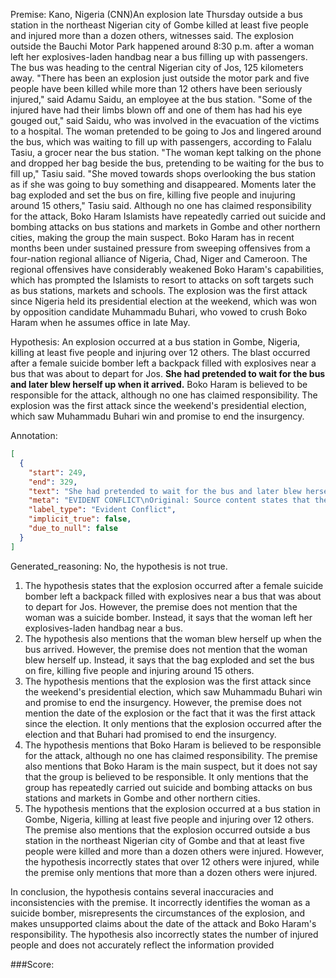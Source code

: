 
Premise:
Kano, Nigeria (CNN)An explosion late Thursday outside a bus station in the northeast Nigerian city of Gombe ‎killed at least five people and injured more than a dozen others, witnesses said. The explosion outside the Bauchi Motor Park‎ happened around 8:30 p.m. after a woman left her explosives-laden handbag near a bus filling up with passengers. The bus was heading to the central Nigerian city of Jos, 125 kilometers away. "There has been an explosion just outside the motor park and five people have been killed while more than 12 others have been seriously injured," said Adamu Saidu, an employee at the bus station. "Some of the injured have had their limbs blown off‎ and one of them has had his eye gouged out," said Saidu, who was involved in the evacuation of the victims to a hospital. The woman pretended to be going to Jos and lingered around the bus, which was ‎waiting to fill up with passengers, according to Falalu Tasiu, a grocer near the bus station. "The woman kept talking on the phone and dropped her bag beside the bus, pretending to be waiting for the bus to fill up," Tasiu said. "She moved towards shops overlooking the bus station as if she was going to buy something and disappeared. Moments later the bag exploded and set the bus on fire, killing five people and inujuring around 15 others," Tasiu said. Although no one has claimed responsibility for the attack, Boko Haram Islamists have repeatedly carried out suicide and bombing attacks on bus stations and markets in Gombe and other northern cities, making the group the main suspect. Boko Haram has in recent months been under sustained pressure from sweeping offensives from a four-nation regional alliance of Nigeria, Chad, Niger and Cameroon. The regional offensives have considerably weakened Boko Haram's capabilities, which has prompted the Islamists to resort to attacks on soft targets such as bus stations, markets and schools. The explosion was the first attack since Nigeria held its presidential election at the weekend, which was won by opposition candidate Muhammadu Buhari, who vowed to crush Boko Haram when he assumes office in late May.


Hypothesis:
An explosion occurred at a bus station in Gombe, Nigeria, killing at least five people and injuring over 12 others. The blast occurred after a female suicide bomber left a backpack filled with explosives near a bus that was about to depart for Jos. **She had pretended to wait for the bus and later blew herself up when it arrived.** Boko Haram is believed to be responsible for the attack, although no one has claimed responsibility. The explosion was the first attack since the weekend's presidential election, which saw Muhammadu Buhari win and promise to end the insurgency.

Annotation:
```json
[
  {
    "start": 249,
    "end": 329,
    "text": "She had pretended to wait for the bus and later blew herself up when it arrived.",
    "meta": "EVIDENT CONFLICT\nOriginal: Source content states that the woman left the bag, moved towards shops overlooking the bus station as if she was going to buy something and then disappeared\nAIGC: She pretended to wait for the bus and later blew herself up when it arrived. ",
    "label_type": "Evident Conflict",
    "implicit_true": false,
    "due_to_null": false
  }
]
```

Generated_reasoning:
No, the hypothesis is not true.

1. The hypothesis states that the explosion occurred after a female suicide bomber left a backpack filled with explosives near a bus that was about to depart for Jos. However, the premise does not mention that the woman was a suicide bomber. Instead, it says that the woman left her explosives-laden handbag near a bus.
2. The hypothesis also mentions that the woman blew herself up when the bus arrived. However, the premise does not mention that the woman blew herself up. Instead, it says that the bag exploded and set the bus on fire, killing five people and injuring around 15 others.
3. The hypothesis mentions that the explosion was the first attack since the weekend's presidential election, which saw Muhammadu Buhari win and promise to end the insurgency. However, the premise does not mention the date of the explosion or the fact that it was the first attack since the election. It only mentions that the explosion occurred after the election and that Buhari had promised to end the insurgency.
4. The hypothesis mentions that Boko Haram is believed to be responsible for the attack, although no one has claimed responsibility. The premise also mentions that Boko Haram is the main suspect, but it does not say that the group is believed to be responsible. It only mentions that the group has repeatedly carried out suicide and bombing attacks on bus stations and markets in Gombe and other northern cities.
5. The hypothesis mentions that the explosion occurred at a bus station in Gombe, Nigeria, killing at least five people and injuring over 12 others. The premise also mentions that the explosion occurred outside a bus station in the northeast Nigerian city of Gombe and that at least five people were killed and more than a dozen others were injured. However, the hypothesis incorrectly states that over 12 others were injured, while the premise only mentions that more than a dozen others were injured.

In conclusion, the hypothesis contains several inaccuracies and inconsistencies with the premise. It incorrectly identifies the woman as a suicide bomber, misrepresents the circumstances of the explosion, and makes unsupported claims about the date of the attack and Boko Haram's responsibility. The hypothesis also incorrectly states the number of injured people and does not accurately reflect the information provided

###Score:
